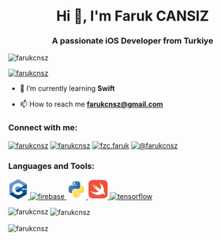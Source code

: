 <h1 align="center">Hi 👋, I'm Faruk CANSIZ</h1>
<h3 align="center">A passionate iOS Developer from Turkiye</h3>

<p align="left"> <img src="https://komarev.com/ghpvc/?username=farukcnsz&label=Profile%20views&color=0e75b6&style=flat" alt="farukcnsz" /> </p>

<p align="left"> <a href="https://github.com/ryo-ma/github-profile-trophy"><img src="https://github-profile-trophy.vercel.app/?username=farukcnsz" alt="farukcnsz" /></a> </p>

- 🌱 I’m currently learning **Swift**

- 📫 How to reach me **farukcnsz@gmail.com**

<h3 align="left">Connect with me:</h3>
<p align="left">
<a href="https://twitter.com/farukcnsz" target="blank"><img align="center" src="https://raw.githubusercontent.com/rahuldkjain/github-profile-readme-generator/master/src/images/icons/Social/twitter.svg" alt="farukcnsz" height="30" width="40" /></a>
<a href="https://linkedin.com/in/farukcnsz" target="blank"><img align="center" src="https://raw.githubusercontent.com/rahuldkjain/github-profile-readme-generator/master/src/images/icons/Social/linked-in-alt.svg" alt="farukcnsz" height="30" width="40" /></a>
<a href="https://instagram.com/fzc.faruk" target="blank"><img align="center" src="https://raw.githubusercontent.com/rahuldkjain/github-profile-readme-generator/master/src/images/icons/Social/instagram.svg" alt="fzc.faruk" height="30" width="40" /></a>
<a href="https://medium.com/@farukcnsz" target="blank"><img align="center" src="https://raw.githubusercontent.com/rahuldkjain/github-profile-readme-generator/master/src/images/icons/Social/medium.svg" alt="@farukcnsz" height="30" width="40" /></a>
</p>

<h3 align="left">Languages and Tools:</h3>
<p align="left"> <a href="https://www.w3schools.com/cpp/" target="_blank" rel="noreferrer"> <img src="https://raw.githubusercontent.com/devicons/devicon/master/icons/cplusplus/cplusplus-original.svg" alt="cplusplus" width="40" height="40"/> </a> <a href="https://firebase.google.com/" target="_blank" rel="noreferrer"> <img src="https://www.vectorlogo.zone/logos/firebase/firebase-icon.svg" alt="firebase" width="40" height="40"/> </a> <a href="https://www.python.org" target="_blank" rel="noreferrer"> <img src="https://raw.githubusercontent.com/devicons/devicon/master/icons/python/python-original.svg" alt="python" width="40" height="40"/> </a> <a href="https://developer.apple.com/swift/" target="_blank" rel="noreferrer"> <img src="https://raw.githubusercontent.com/devicons/devicon/master/icons/swift/swift-original.svg" alt="swift" width="40" height="40"/> </a> <a href="https://www.tensorflow.org" target="_blank" rel="noreferrer"> <img src="https://www.vectorlogo.zone/logos/tensorflow/tensorflow-icon.svg" alt="tensorflow" width="40" height="40"/> </a> </p>

<p><img align="left" src="https://github-readme-stats.vercel.app/api/top-langs?username=farukcnsz&show_icons=true&locale=en&layout=compact" alt="farukcnsz" /></p>

<p>&nbsp;<img align="center" src="https://github-readme-stats.vercel.app/api?username=farukcnsz&show_icons=true&locale=en" alt="farukcnsz" /></p>

<p><img align="center" src="https://github-readme-streak-stats.herokuapp.com/?user=farukcnsz&" alt="farukcnsz" /></p>
